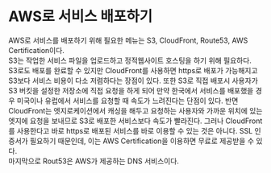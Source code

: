 # AWS로 서비스 배포하기
AWS로 서비스를 배포하기 위해 필요한 메뉴는 S3, CloudFront, Route53, AWS Certification이다.  
S3는 작업한 서비스 파일을 업로드하고 정적웹사이트 호스팅을 하기 위해 필요하다.  
S3로도 배포를 완료할 수 있지만 CloudFront를 사용하면 https로 배포가 가능해지고 S3보다 서비스 비용이 다소 저렴하다는 장점이 있다. 또한 S3로 직접 배포시 사용자가 S3 버킷을 설정한 저장소에 직접 요청을 하게 되어 만약 한국에서 서비스를 배포했을 경우 미국이나 유럽에서 서비스를 요청할 때 속도가 느려진다는 단점이 있다. 반면 CloudFront는 엣지로케이션에서 캐싱을 해두고 요청하는 사용자와 가까운 위치에 있는 엣지에 요청을 보내므로 S3로 배포한 서비스보다 속도가 빨라진다. 그러나 CloudFront를 사용한다고 바로 https로 배포된 서비스를 바로 이용할 수 있는 것은 아니다. SSL 인증서가 필요하기 때문인데, 이는 AWS Certification을 이용하면 무료로 제공받을 수 있다.  
마지막으로 Rout53은 AWS가 제공하는 DNS 서비스이다.